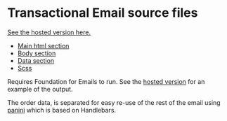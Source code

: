 # Transactional Email source files
[See the hosted version here.](https://jackisbuilding.com/transactionalEmail.html)

* [Main html section](https://github.com/GuilloryJ/transactionalEmail/blob/main/src/layouts/index-layout.html)
* [Body section](https://github.com/GuilloryJ/transactionalEmail/blob/main/src/pages/index.html)
* [Data section](https://github.com/GuilloryJ/transactionalEmail/blob/main/src/data/order.json)
* [Scss](https://github.com/GuilloryJ/transactionalEmail/blob/main/src/assets/scss/template/_template.scss)

Requires Foundation for Emails to run. See the [hosted version](https://jackisbuilding.com/transactionalEmail.html) for an example of the output.

The order data, is separated for easy re-use of the rest of the email using [panini](https://github.com/foundation/panini) which is based on Handlebars.